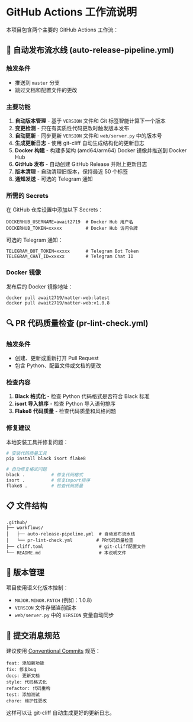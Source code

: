 # GitHub Actions 工作流说明

本项目包含两个主要的 GitHub Actions 工作流：

## 🚀 自动发布流水线 (auto-release-pipeline.yml)

### 触发条件
- 推送到 `master` 分支
- 跳过文档和配置文件的更改

### 主要功能
1. **自动版本管理** - 基于 `VERSION` 文件和 Git 标签智能计算下一个版本
2. **变更检测** - 只在有实质性代码更改时触发版本发布
3. **自动更新** - 同步更新 `VERSION` 文件和 `web/server.py` 中的版本号
4. **生成更新日志** - 使用 git-cliff 自动生成结构化的更新日志
5. **Docker 构建** - 构建多架构 (amd64/arm64) Docker 镜像并推送到 Docker Hub
6. **GitHub 发布** - 自动创建 GitHub Release 并附上更新日志
7. **版本清理** - 自动清理旧版本，保持最近 50 个标签
8. **通知发送** - 可选的 Telegram 通知

### 所需的 Secrets
在 GitHub 仓库设置中添加以下 Secrets：

```
DOCKERHUB_USERNAME=await2719  # Docker Hub 用户名
DOCKERHUB_TOKEN=xxxxx         # Docker Hub 访问令牌
```

可选的 Telegram 通知：
```
TELEGRAM_BOT_TOKEN=xxxxx      # Telegram Bot Token
TELEGRAM_CHAT_ID=xxxxx        # Telegram Chat ID
```

### Docker 镜像
发布后的 Docker 镜像地址：
```bash
docker pull await2719/natter-web:latest
docker pull await2719/natter-web:v1.0.8
```

## 🔍 PR 代码质量检查 (pr-lint-check.yml)

### 触发条件
- 创建、更新或重新打开 Pull Request
- 包含 Python、配置文件或文档的更改

### 检查内容
1. **Black 格式化** - 检查 Python 代码格式是否符合 Black 标准
2. **isort 导入排序** - 检查 Python 导入语句排序
3. **Flake8 代码质量** - 检查代码质量和风格问题

### 修复建议
本地安装工具并修复问题：
```bash
# 安装代码质量工具
pip install black isort flake8

# 自动修复格式问题
black .          # 修复代码格式
isort .          # 修复import排序
flake8 .         # 检查代码质量
```

## 📋 文件结构

```
.github/
├── workflows/
│   ├── auto-release-pipeline.yml  # 自动发布流水线
│   └── pr-lint-check.yml         # PR代码质量检查
├── cliff.toml                     # git-cliff配置文件
└── README.md                      # 本说明文件
```

## 🔧 版本管理

项目使用语义化版本控制：
- `MAJOR.MINOR.PATCH` (例如：1.0.8)
- `VERSION` 文件存储当前版本
- `web/server.py` 中的 `VERSION` 变量自动同步

## 📝 提交消息规范

建议使用 [Conventional Commits](https://www.conventionalcommits.org/) 规范：

```
feat: 添加新功能
fix: 修复bug
docs: 更新文档
style: 代码格式化
refactor: 代码重构
test: 添加测试
chore: 维护性更改
```

这样可以让 git-cliff 自动生成更好的更新日志。